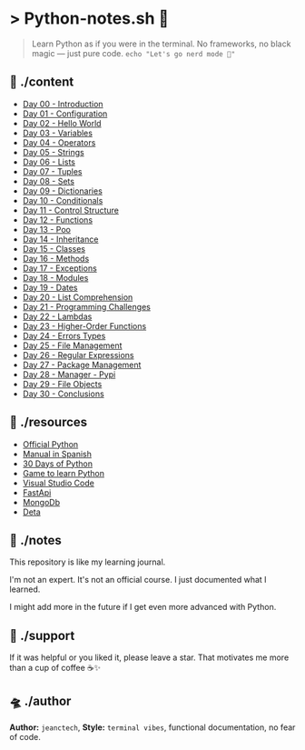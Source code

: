 # > Python-notes.sh 🚀

> Learn Python as if you were in the terminal.
> No frameworks, no black magic — just pure code.
> `echo "Let's go nerd mode 🧠"`

## 📁 ./content

* [Day 00 - Introduction](./notes/introduction.py)
* [Day 01 - Configuration](./notes/configuration.py)
* [Day 02 - Hello World](./notes/hello-world.py)
* [Day 03 - Variables](./notes/variables.py)
* [Day 04 - Operators](./notes/operators.py)
* [Day 05 - Strings](./notes/strings.py)
* [Day 06 - Lists](./notes/lists.py)
* [Day 07 - Tuples](./notes/tuples.py)
* [Day 08 - Sets](./notes/sets.py)
* [Day 09 - Dictionaries](./notes/dictionaries.py)
* [Day 10 - Conditionals](./notes/conditionals.py)
* [Day 11 - Control Structure](./notes/control-structure.py)
* [Day 12 - Functions](./notes/functions.py)
* [Day 13 - Poo](./notes/poo.py)
* [Day 14 - Inheritance](./notes/inheritance.py)
* [Day 15 - Classes](./notes/classes.py)
* [Day 16 - Methods](./notes/methods.py)
* [Day 17 - Exceptions](./notes/exceptions.py)
* [Day 18 - Modules](./notes/modules.py)
* [Day 19 - Dates](./notes/dates.py)
* [Day 20 - List Comprehension](./notes/list-comprehension.py)
* [Day 21 - Programming Challenges](./notes/programming-challenges.py)
* [Day 22 - Lambdas](./notes/lambdas.py)
* [Day 23 - Higher-Order Functions](./notes/higher-order-functions.py)
* [Day 24 - Errors Types](./notes/error-types.py)
* [Day 25 - File Management](./notes/file-management.py)
* [Day 26 - Regular Expressions](./notes/regular-expressions.py)
* [Day 27 - Package Management](./notes/package-management.py)
* [Day 28 - Manager - Pypi](./notes/manager-pypi.py)
* [Day 29 - File Objects](./notes/files-objects.py)
* [Day 30 - Conclusions](./notes/conclusions.py)

## 🔗 ./resources

* [Official Python](https://www.python.org/)
* [Manual in Spanish](https://docs.python.org/es/3/tutorial/index.html)
* [30 Days of Python](https://github.com/Asabeneh/30-Days-Of-Python)
* [Game to learn Python](https://www.codex.io/)
* [Visual Studio Code](https://code.visualstudio.com/)
* [FastApi](https://fastapi.tiangolo.com/es/)
* [MongoDb](https://www.mongodb.com/)
* [Deta](https://www.deta.sh/)

## 🧠 ./notes

This repository is like my learning journal.

I'm not an expert. It's not an official course. I just documented what I learned.

I might add more in the future if I get even more advanced with Python.

## 🌟 ./support

If it was helpful or you liked it, please leave a star.
That motivates me more than a cup of coffee ☕✨

## 🛸 ./author

**Author:** `jeanctech`,
**Style:** `terminal vibes`, functional documentation, no fear of code.
